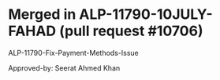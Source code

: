 # Merged in ALP-11790-10JULY-FAHAD (pull request #10706)

ALP-11790-Fix-Payment-Methods-Issue

Approved-by: Seerat Ahmed Khan
